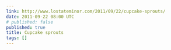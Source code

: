 ```yaml
---
link: http://www.lostateminor.com/2011/09/22/cupcake-sprouts/
date: 2011-09-22 08:00 UTC
# published: false
published: true
title: Cupcake sprouts
tags: []
---
```



